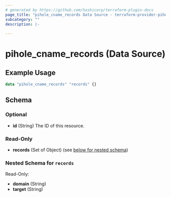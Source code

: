 ```yaml
---
# generated by https://github.com/hashicorp/terraform-plugin-docs
page_title: "pihole_cname_records Data Source - terraform-provider-pihole"
subcategory: ""
description: |-
  
---
```


# pihole_cname_records (Data Source)



## Example Usage

```terraform
data "pihole_cname_records" "records" {}
```

<!-- schema generated by tfplugindocs -->
## Schema

### Optional

- **id** (String) The ID of this resource.

### Read-Only

- **records** (Set of Object) (see [below for nested schema](#nestedatt--records))

<a id="nestedatt--records"></a>
### Nested Schema for `records`

Read-Only:

- **domain** (String)
- **target** (String)


